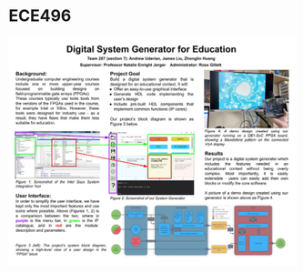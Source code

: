# ECE496

![Poster](https://github.com/diesisfox/ECE496/blob/main/images/Design%20Fair%20Poster.jpg)
